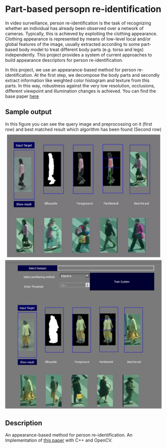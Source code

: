 # Part-based persopn re-identification
In video surveillance, person re-identification is the task of recognizing whether an individual has already been observed over a network of cameras. Typically, this is achieved by exploiting the clothing appearance. Clothing appearance is represented by means of low-level local and/or global features of the image, usually extracted according to some part-based body model to treat different body parts (e.g. torso and legs) independently. This project provides a system of current approaches to build appearance descriptors for person re-identification.

In this project, we use an appearance-based method for person re-identification. At the first step, we decompose the body parts and secondly extract information like weighted color histogram and texture from this parts. In this way, robustness against the very low resolution, occlusions, different viewpoint and illumination changes is achieved.
You can find the base paper [here](https://ieeexplore.ieee.org/abstract/document/5539926/)
## Sample output
In this figure you can see the query image and preprocossing on it (first row) and best matched result which algorithm has been found (Second row)
![first sample](https://github.com/Marjanmoodi/Person_ReIdentification/blob/master/Result/output1.png)
![Second sample](https://github.com/Marjanmoodi/Person_ReIdentification/blob/master/Result/output2.png)

## Description
An appearance-based method for person re-identification. An Implementation of [this paper](https://ieeexplore.ieee.org/abstract/document/5539926/) with C++ and OpenCV.


